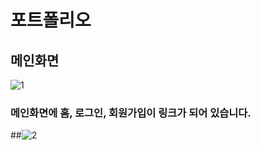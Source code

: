 # 포트폴리오
## 메인화면
![1](https://user-images.githubusercontent.com/85011564/134848823-63df33db-1b5c-4272-9ab8-3bf18f6ad996.png)
### 메인화면에 홈, 로그인, 회원가입이 링크가 되어 있습니다.

##![2](https://user-images.githubusercontent.com/85011564/134849262-4cb4ca08-0053-4320-9265-58a6f98232c1.png)

